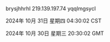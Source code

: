 brysjhhrhl 219.139.197.74 yqqlmgsycl

2024年 10月 31日 星期四 04:30:02 CST

2024年 10月 30日 星期三 20:30:02 GMT
